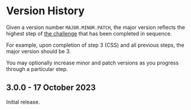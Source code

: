 # Version History

Given a version number `MAJOR.MINOR.PATCH`, the major version reflects the highest step of [the challenge](https://cloudresumechallenge.dev/docs/the-challenge/aws/) that has been completed in sequence. 

For example, upon completion of step 3 (CSS) and all previous steps, the major version should be 3. 

You may optionally increase minor and patch versions as you progress through a particular step. 

## 3.0.0 - 17 October 2023

Initial release.

